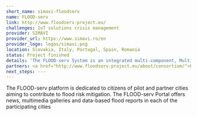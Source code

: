 ```yaml
---
short_name: simavi-floodserv
name: FLOOD-serv
link: http://www.floodserv-project.eu/
challenges: IoT solutions crisis management
provider: SIMAVI
provider_url: https://www.simavi.ro/en
provider_logo: logos/simavi.png
location: Slovakia, Italy, Portugal, Spain, Romania
status: Project finished
details: 'The FLOOD-serv System is an integrated multi-component, Multilanguage system designed to serve public authorities, citizens and stakeholders in various aspects of flood risk management: management, coordination of alerts and missions, communication with and involvement of citizens, flood risk awareness raising, etc. The FLOOD-serv System is the technical output of the FLOOD-serv Project. <br><br><img src="images/flood-serv-portal.png"/><br><br>The FLOOD-serv Portal (developed by Siveco) acts as the overall entry point to the FLOOD-serv System and is a portal for presenting information and engaging in dialogue with citizens related to floods.'
partners: <a href="http://www.floodserv-project.eu/about/consortium/">FLOOD-serv Consortium</a>
next_steps: ---
---
```


The FLOOD-serv platform is dedicated to citizens of pilot and partner cities aiming to contribute to flood risk mitigation. The FLOOD-serv  Portal  offers  news,  multimedia  galleries  and  data-based  flood reports  in  each  of  the  participating  cities